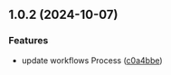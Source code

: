 ## 1.0.2 (2024-10-07)


### Features

* update workflows Process ([c0a4bbe](https://github.com/SanXiaoXing/Black_myth_Wukong/commit/c0a4bbe6067126e1392cc1efee341de360f78872))



